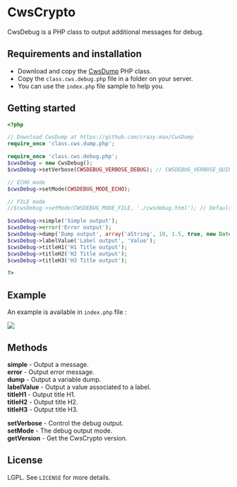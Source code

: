 # CwsCrypto

CwsDebug is a PHP class to output additional messages for debug.

## Requirements and installation

* Download and copy the [CwsDump](https://github.com/crazy-max/CwsDump) PHP class.
* Copy the ``class.cws.debug.php`` file in a folder on your server.
* You can use the ``index.php`` file sample to help you.

## Getting started

```php
<?php

// Download CwsDump at https://github.com/crazy-max/CwsDump
require_once 'class.cws.dump.php';

require_once 'class.cws.debug.php';
$cwsDebug = new CwsDebug();
$cwsDebug->setVerbose(CWSDEBUG_VERBOSE_DEBUG); // CWSDEBUG_VERBOSE_QUIET, CWSDEBUG_VERBOSE_SIMPLE, CWSDEBUG_VERBOSE_REPORT or CWSDEBUG_VERBOSE_DEBUG

// ECHO mode
$cwsDebug->setMode(CWSDEBUG_MODE_ECHO);

// FILE mode
//$cwsDebug->setMode(CWSDEBUG_MODE_FILE, './cwsdebug.html'); // Default file path : './cwsdebug.html'

$cwsDebug->simple('Simple output');
$cwsDebug->error('Error output');
$cwsDebug->dump('Dump output', array('aString', 10, 1.5, true, new DateTime()));
$cwsDebug->labelValue('Label output', 'Value');
$cwsDebug->titleH1('H1 Title output');
$cwsDebug->titleH2('H2 Title output');
$cwsDebug->titleH3('H3 Title output');

?>
```

## Example

An example is available in ``index.php`` file :

![](https:/raw.github.com/crazy-max/CwsDebug/blob/master/example.png)

## Methods

**simple** - Output a message.<br />
**error** - Output error message.<br />
**dump** - Output a variable dump.<br />
**labelValue** - Output a value associated to a label.<br />
**titleH1** - Output title H1.<br />
**titleH2** - Output title H2.<br />
**titleH3** - Output title H3.<br />

**setVerbose** - Control the debug output.<br />
**setMode** - The debug output mode.<br />
**getVersion** - Get the CwsCrypto version.<br />

## License

LGPL. See ``LICENSE`` for more details.
